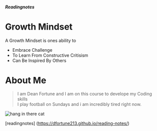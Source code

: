 ##### Readingnotes ####
# Growth Mindset #

A Growth Mindset is ones ability to
- Embrace Challenge
- To Learn From Constructive Critisism 
- Can Be Inspired By Others

# About Me #
>I am Dean Fortune and I am on this course to develope my Coding skills  
>I play football on Sundays and i am incredibly tired right now.

![hang in there cat](https://pacificjules.typepad.com/.a/6a0133ed6f68df970b01bb08693589970d-800wi)

[readingnotes] (https://dfortune213.github.io/reading-notes/)

